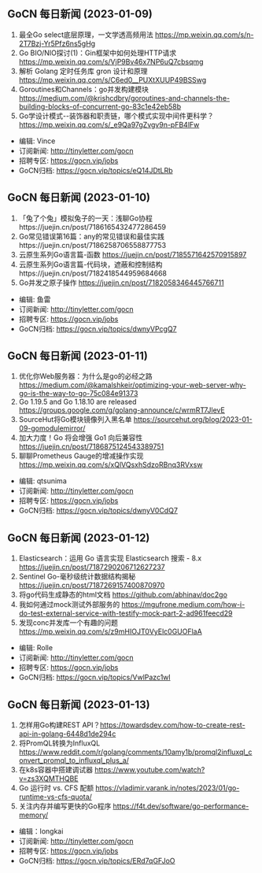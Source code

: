 ## GoCN 每日新闻 (2023-01-09)

1. 最全Go select底层原理，一文学透高频用法 https://mp.weixin.qq.com/s/n-2T7Bzj-Yr5Pfz6ns5gHg
2. Go BIO/NIO探讨(1)：Gin框架中如何处理HTTP请求 https://mp.weixin.qq.com/s/VjP9Bv46x7NP6uQ7cbsqmg
3. 解析 Golang 定时任务库 gron 设计和原理 https://mp.weixin.qq.com/s/C6ed0__PUXtXUUP49BSSwg
4. Goroutines和Channels：go并发构建模块 https://medium.com/@krishcdbry/goroutines-and-channels-the-building-blocks-of-concurrent-go-83c1e42eb58b
5. Go学设计模式--装饰器和职责链，哪个模式实现中间件更科学？ https://mp.weixin.qq.com/s/_e9Qa97gZvgv9n-pFB4lFw

- 编辑: Vince
- 订阅新闻: http://tinyletter.com/gocn
- 招聘专区: https://gocn.vip/jobs
- GoCN归档: https://gocn.vip/topics/eQ14JDtLRb

## GoCN 每日新闻 (2023-01-10)

1. 「兔了个兔」模拟兔子的一天：浅聊Go协程https://juejin.cn/post/7186165432477286459
2. Go常见错误第16篇：any的常见错误和最佳实践https://juejin.cn/post/7186258706558877753
3. 云原生系列Go语言篇-函数 https://juejin.cn/post/7185571642570915897
4. 云原生系列Go语言篇-代码块，遮蔽和控制结构https://juejin.cn/post/7182418544959684668
5. Go并发之原子操作 https://juejin.cn/post/7182058346445766711

- 编辑: 鱼雷
- 订阅新闻: http://tinyletter.com/gocn
- 招聘专区: https://gocn.vip/jobs
- GoCN归档: https://gocn.vip/topics/dwnyVPcgQ7

## GoCN 每日新闻 (2023-01-11)

1. 优化你Web服务器：为什么是go的必经之路  https://medium.com/@kamalshkeir/optimizing-your-web-server-why-go-is-the-way-to-go-75c084e91373
2. Go 1.19.5 and Go 1.18.10 are released  https://groups.google.com/g/golang-announce/c/wrmRT7JlevE
3. SourceHut将Go模块镜像列入黑名单  https://sourcehut.org/blog/2023-01-09-gomodulemirror/  
4. 加大力度！Go 将会增强 Go1 向后兼容性  https://juejin.cn/post/7186875124543389751
5. 聊聊Prometheus Gauge的增减操作实现  https://mp.weixin.qq.com/s/xQlVQsxhSdzoRBnq3RVxsw

- 编辑: qtsunima
- 订阅新闻: http://tinyletter.com/gocn
- 招聘专区: https://gocn.vip/jobs
- GoCN归档: https://gocn.vip/topics/dwnyV0CdQ7

## GoCN 每日新闻 (2023-01-12)

1. Elasticsearch：运用 Go 语言实现 Elasticsearch 搜索 - 8.x https://juejin.cn/post/7187290206712627237
2. Sentinel Go-毫秒级统计数据结构揭秘 https://juejin.cn/post/7187269157400870970
3. 将go代码生成静态的html文档  https://github.com/abhinav/doc2go
4. 我如何通过mock测试外部服务的  https://mgufrone.medium.com/how-i-do-test-external-service-with-testify-mock-part-2-ad961feecd29
5. 发现conc并发库一个有趣的问题  https://mp.weixin.qq.com/s/z9mHIOJT0VyElc0GUOFlaA

- 编辑: Rolle
- 订阅新闻: http://tinyletter.com/gocn
- 招聘专区: https://gocn.vip/jobs
- GoCN归档: https://gocn.vip/topics/VwlPazc1wl

## GoCN 每日新闻 (2023-01-13)

1. 怎样用Go构建REST API？https://towardsdev.com/how-to-create-rest-api-in-golang-6448d1de294c
2. 将PromQL转换为InfluxQL https://www.reddit.com/r/golang/comments/10amy1b/promql2influxql_convert_promql_to_influxql_plus_a/
3. 在k8s容器中搭建调试器 https://www.youtube.com/watch?v=zs3XQMTHQBE
4. Go 运行时 vs. CFS 配额 https://vladimir.varank.in/notes/2023/01/go-runtime-vs-cfs-quota/
5. 关注内存并编写更快的Go程序 https://f4t.dev/software/go-performance-memory/

- 编辑：longkai
- 订阅新闻: http://tinyletter.com/gocn
- 招聘专区: https://gocn.vip/jobs
- GoCN归档: https://gocn.vip/topics/ERd7qGFJoO
